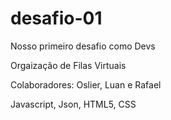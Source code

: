 # desafio-01
Nosso primeiro desafio como Devs

Orgaização de Filas Virtuais

Colaboradores: Oslier, Luan e Rafael

Javascript, Json, HTML5, CSS

